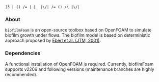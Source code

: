 
```
]3 | () /= | |_ |\/| /= () /\ |\/|
```

### About

`biofilmFoam` is an open-source toolbox based on OpenFOAM to simulate biofilm growth under flows. 
The biofilm model is based on deterministic approach proposed by [Eberl et al. (JTM, 2001)](https://www.researchgate.net/publication/47721792_A_New_Deterministic_Spatio-Temporal_Continuum_Model_for_Biofilm_Development). 

### Dependencies

A functional installation of OpenFOAM is required. 
Currently, biofilmFoam supports v2206 and following versions (maintenance branches are highly recommended).